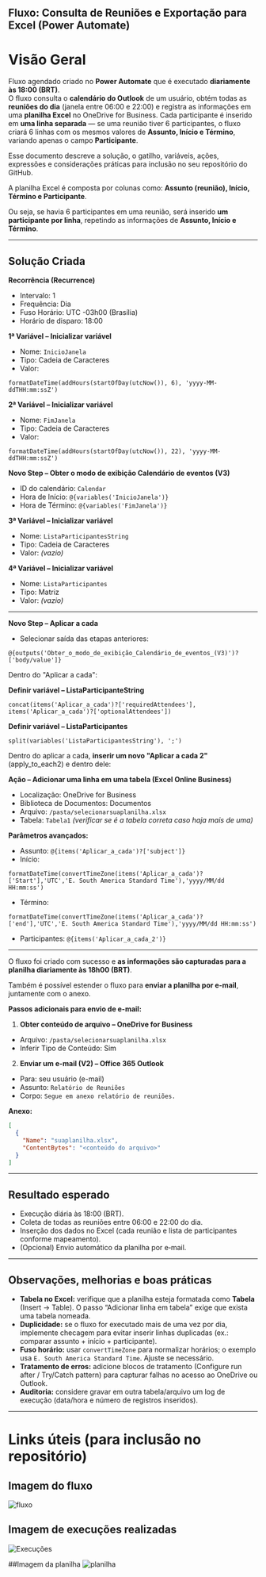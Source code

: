 ## Fluxo: Consulta de Reuniões e Exportação para Excel (Power Automate)

# Visão Geral

Fluxo agendado criado no **Power Automate** que é executado **diariamente às 18:00 (BRT)**.  
O fluxo consulta o **calendário do Outlook** de um usuário, obtém todas as **reuniões do dia** (janela entre 06:00 e 22:00) e registra as informações em uma **planilha Excel** no OneDrive for Business. Cada participante é inserido em **uma linha separada** — se uma reunião tiver 6 participantes, o fluxo criará 6 linhas com os mesmos valores de **Assunto, Início e Término**, variando apenas o campo **Participante**.

Esse documento descreve a solução, o gatilho, variáveis, ações, expressões e considerações práticas para inclusão no seu repositório do GitHub.

A planilha Excel é composta por colunas como: **Assunto (reunião), Início, Término e Participante**.  

Ou seja, se havia 6 participantes em uma reunião, será inserido **um participante por linha**, repetindo as informações de **Assunto, Início e Término**.  

---

## Solução Criada

**Recorrência (Recurrence)**
- Intervalo: 1  
- Frequência: Dia  
- Fuso Horário: UTC -03h00 (Brasília)  
- Horário de disparo: 18:00  

**1ª Variável – Inicializar variável**  
- Nome: `InicioJanela`  
- Tipo: Cadeia de Caracteres  
- Valor:  
```text
formatDateTime(addHours(startOfDay(utcNow()), 6), 'yyyy-MM-ddTHH:mm:ssZ')
```

**2ª Variável – Inicializar variável**  
- Nome: `FimJanela`  
- Tipo: Cadeia de Caracteres  
- Valor:  
```text
formatDateTime(addHours(startOfDay(utcNow()), 22), 'yyyy-MM-ddTHH:mm:ssZ')
```

**Novo Step – Obter o modo de exibição Calendário de eventos (V3)**  
- ID do calendário: `Calendar`  
- Hora de Início: `@{variables('InicioJanela')}`  
- Hora de Término: `@{variables('FimJanela')}`

**3ª Variável – Inicializar variável**  
- Nome: `ListaParticipantesString`  
- Tipo: Cadeia de Caracteres  
- Valor: *(vazio)*

**4ª Variável – Inicializar variável**  
- Nome: `ListaParticipantes`  
- Tipo: Matriz  
- Valor: *(vazio)*

---

**Novo Step – Aplicar a cada**  
- Selecionar saída das etapas anteriores:  
```text
@{outputs('Obter_o_modo_de_exibição_Calendário_de_eventos_(V3)')?['body/value']}
```

Dentro do "Aplicar a cada":  

**Definir variável – ListaParticipanteString**  
```text
concat(items('Aplicar_a_cada')?['requiredAttendees'], items('Aplicar_a_cada')?['optionalAttendees'])
```

**Definir variável – ListaParticipantes**  
```text
split(variables('ListaParticipantesString'), ';')
```

Dentro do aplicar a cada, **inserir um novo "Aplicar a cada 2"** (apply_to_each2) e dentro dele:

**Ação – Adicionar uma linha em uma tabela (Excel Online Business)**  
- Localização: OneDrive for Business  
- Biblioteca de Documentos: Documentos  
- Arquivo: `/pasta/selecionarsuaplanilha.xlsx`  
- Tabela: `Tabela1` *(verificar se é a tabela correta caso haja mais de uma)*  

**Parâmetros avançados:**  
- Assunto: `@{items('Aplicar_a_cada')?['subject']}`  
- Início:  
```text
formatDateTime(convertTimeZone(items('Aplicar_a_cada')?['Start'],'UTC','E. South America Standard Time'),'yyyy/MM/dd HH:mm:ss')
```  
- Término:  
```text
formatDateTime(convertTimeZone(items('Aplicar_a_cada')?['end'],'UTC','E. South America Standard Time'),'yyyy/MM/dd HH:mm:ss')
```  
- Participantes: `@{items('Aplicar_a_cada_2')}`

---

O fluxo foi criado com sucesso e **as informações são capturadas para a planilha diariamente às 18h00 (BRT)**.  

Também é possível estender o fluxo para **enviar a planilha por e-mail**, juntamente com o anexo.

**Passos adicionais para envio de e-mail:**

1. **Obter conteúdo de arquivo – OneDrive for Business**  
- Arquivo: `/pasta/selecionarsuaplanilha.xlsx`  
- Inferir Tipo de Conteúdo: Sim

2. **Enviar um e-mail (V2) – Office 365 Outlook**  
- Para: seu usuário (e-mail)  
- Assunto: `Relatório de Reuniões`  
- Corpo: `Segue em anexo relatório de reuniões.`  

**Anexo:**  
```json
[
  {
    "Name": "suaplanilha.xlsx",
    "ContentBytes": "<conteúdo do arquivo>"
  }
]
```

---

## Resultado esperado

- Execução diária às 18:00 (BRT).  
- Coleta de todas as reuniões entre 06:00 e 22:00 do dia.  
- Inserção dos dados no Excel (cada reunião e lista de participantes conforme mapeamento).  
- (Opcional) Envio automático da planilha por e‑mail.

---

## Observações, melhorias e boas práticas

- **Tabela no Excel:** verifique que a planilha esteja formatada como **Tabela** (Insert → Table). O passo “Adicionar linha em tabela” exige que exista uma tabela nomeada.  
- **Duplicidade:** se o fluxo for executado mais de uma vez por dia, implemente checagem para evitar inserir linhas duplicadas (ex.: comparar assunto + início + participante).  
- **Fuso horário:** usar `convertTimeZone` para normalizar horários; o exemplo usa `E. South America Standard Time`. Ajuste se necessário.  
- **Tratamento de erros:** adicione blocos de tratamento (Configure run after / Try/Catch pattern) para capturar falhas no acesso ao OneDrive ou Outlook.  
- **Auditoria:** considere gravar em outra tabela/arquivo um log de execução (data/hora e número de registros inseridos).  
---

# Links úteis (para inclusão no repositório)
## Imagem do fluxo 
![fluxo](../imagens/Imagem-fluxo-01.png)

## Imagem de execuções realizadas
![Execuções](../imagens/Imagem-Execuções-01.png)

##Imagem da planilha 
![planilha](../imagens/Imagem-planilha-01.png)

